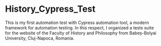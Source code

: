 # History_Cypress_Test
This is my first automation test with Cypress automation tool, a modern framework for automation testing. In this respect, I organized a tests suite for the website of the Faculty of History and Philosophy from Babeș-Bolyai University, Cluj-Napoca, Romania.
